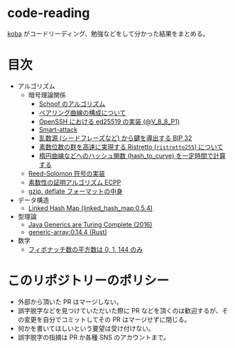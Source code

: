 # code-reading

[koba](https://github.com/koba-e964) がコードリーディング、勉強などをして分かった結果をまとめる。

# 目次
- アルゴリズム
  - 暗号理論関係
    - [Schoof のアルゴリズム](algorithm/schoof)
    - [ペアリング曲線の構成について](algorithm/optimal-ate-pairing/)
    - [OpenSSH における ed25519 の実装 (@V_8_8_P1)](algorithm/OpenSSH:V_8_8_P1-ed25519/)
    - [Smart-attack](algorithm/smart-attack/)
    - [乱数源 (シードフレーズなど) から鍵を導出する BIP 32](algorithm/bip32/)
    - [素数位数の群を高速に実現する Ristretto (`ristretto255`) について](algorithm/ristretto255/)
    - [楕円曲線などへのハッシュ関数 (hash_to_curve) を一定時間で計算する](algorithm/hash-to-curve/)
  - [Reed-Solomon 符号の実装](algorithm/reed-solomon/)
  - [素数性の証明アルゴリズム ECPP](algorithm/ecpp/)
  - [gzip, deflate フォーマットの中身](algorithm/deflate/)
- データ構造
  - [Linked Hash Map (linked_hash_map:0.5.4)](data-structure/linked-hash-map:0.5.4/)
- 型理論
  - [Java Generics are Turing Complete (2016)](type-system/java-generics-are-turing-complete/)
  - [generic-array:0.14.4 (Rust)](type-system/generic-array:0.14.4/)
- 数学
  - [フィボナッチ数の平方数は 0, 1, 144 のみ](math/SquareFibonacci/)

# このリポジトリーのポリシー
- 外部から頂いた PR はマージしない。
- 誤字脱字などを見つけていただいた際に PR などを頂くのは歓迎するが、その変更を自分でコミットしてその PR はマージせずに閉じる。
- 何かを書いてほしいという要望は受け付けない。
- 誤字脱字の指摘は PR か各種 SNS のアカウントまで。
